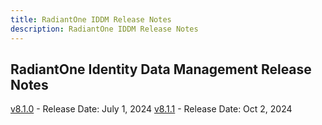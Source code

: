 ```yaml
---
title: RadiantOne IDDM Release Notes
description: RadiantOne IDDM Release Notes
---
```


## RadiantOne Identity Data Management Release Notes

[v8.1.0](../../maintenance/release-notes/iddm-8-1-0) - Release Date: July 1, 2024
[v8.1.1](../../maintenance/release-notes/iddm-8-1-1) - Release Date: Oct 2, 2024
